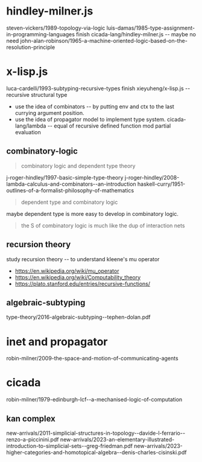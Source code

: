 # hindley-milner.js

steven-vickers/1989-topology-via-logic
luis-damas/1985-type-assignment-in-programming-languages
finish cicada-lang/hindley-milner.js -- maybe no need
john-alan-robinson/1965-a-machine-oriented-logic-based-on-the-resolution-principle

# x-lisp.js

luca-cardelli/1993-subtyping-recursive-types
finish xieyuheng/x-lisp.js -- recursive structural type
- use the idea of combinators -- by putting env and ctx to the last currying argument position.
- use the idea of propagator model to implement type system.
cicada-lang/lambda -- equal of recursive defined function mod partial evaluation

## combinatory-logic

> combinatory logic and dependent type theory

j-roger-hindley/1997-basic-simple-type-theory
j-roger-hindley/2008-lambda-calculus-and-combinators--an-introduction
haskell-curry/1951-outlines-of-a-formalist-philosophy-of-mathematics

> dependent type and combinatory logic

maybe dependent type is more easy to develop in combinatory logic.

> the S of combinatory logic is much like the dup of interaction nets

## recursion theory

study recursion theory -- to understand kleene's mu operator

- https://en.wikipedia.org/wiki/mu_operator
- https://en.wikipedia.org/wiki/Computability_theory
- https://plato.stanford.edu/entries/recursive-functions/

## algebraic-subtyping

type-theory/2016-algebraic-subtyping--tephen-dolan.pdf

# inet and propagator

robin-milner/2009-the-space-and-motion-of-communicating-agents

# cicada

robin-milner/1979-edinburgh-lcf--a-mechanised-logic-of-computation

## kan complex

new-arrivals/2011-simplicial-structures-in-topology--davide-l-ferrario--renzo-a-piccinini.pdf
new-arrivals/2023-an-elementary-illustrated-introduction-to-simplicial-sets--greg-friedman.pdf
new-arrivals/2023-higher-categories-and-homotopical-algebra--denis-charles-cisinski.pdf
